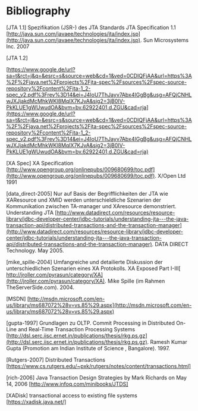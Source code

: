 Bibliography
==============

[JTA 1.1]
Spezifikation (JSR-) des JTA Standards
JTA Specification 1.1 [http://java.sun.com/javaee/technologies/jta/index.jsp](http://java.sun.com/javaee/technologies/jta/index.jsp).
Sun Microsystems Inc. 2007

[JTA 1.2]

[https://www.google.de/url?sa=t&rct=j&q=&esrc=s&source=web&cd=1&ved=0CDIQFjAA&url=https%3A%2F%2Fjava.net%2Fprojects%2Fjta-spec%2Fsources%2Fspec-source-repository%2Fcontent%2Fjta-1_2-spec_v2.pdf%3Frev%3D14&ei=J4IoU7ThJayv7Abx4IGgBg&usg=AFQjCNHLwJXJjakdMcMhkWKl8MqIX7KJvA&sig2=3jB0IV-PkKLUE1gWUwudOA&bvm=bv.62922401,d.ZGU&cad=rja](https://www.google.de/url?sa=t&rct=j&q=&esrc=s&source=web&cd=1&ved=0CDIQFjAA&url=https%3A%2F%2Fjava.net%2Fprojects%2Fjta-spec%2Fsources%2Fspec-source-repository%2Fcontent%2Fjta-1_2-spec_v2.pdf%3Frev%3D14&ei=J4IoU7ThJayv7Abx4IGgBg&usg=AFQjCNHLwJXJjakdMcMhkWKl8MqIX7KJvA&sig2=3jB0IV-PkKLUE1gWUwudOA&bvm=bv.62922401,d.ZGU&cad=rja)

[XA Spec]
XA Specification [http://www.opengroup.org/onlinepubs/009680699/toc.pdf](http://www.opengroup.org/onlinepubs/009680699/toc.pdf).
X/Open Ltd 1991

[data_direct-2005]
Nur auf Basis der Begrifflichkeiten der JTA wie XAResource und XMID werden unterschieldliche Szenarien der Kommunikation zwischen TA-manager und XAresource demonstriert.
Understanding JTA [http://www.datadirect.com/resources/resource-library/jdbc-developer-center/jdbc-tutorials/understanding-jta---the-java-transaction-api/distributed-transactions-and-the-transaction-manager](http://www.datadirect.com/resources/resource-library/jdbc-developer-center/jdbc-tutorials/understanding-jta---the-java-transaction-api/distributed-transactions-and-the-transaction-manager).
DATA DIRECT Technology. May 2005.

[mike_spille-2004]
Umfangreiche und detailierte Diskussion der unterschiedlichen Szenarien eines XA Protokolls.
XA Exposed Part I-III[ http://jroller.com/pyrasun/category/XA](http://jroller.com/pyrasun/category/XA). Mike Spille (im Rahmen TheServerSide.com).
2004.

[MSDN]
[http://msdn.microsoft.com/en-us/library/ms687072%28v=vs.85%29.aspx](http://msdn.microsoft.com/en-us/library/ms687072%28v=vs.85%29.aspx)


[gupta-1997]
Grundlagen zu OLTP.
Commit Processing in Distributed On-Line and Real-Time Transaction Processing Systems
[http://dsl.serc.iisc.ernet.in/publications/thesis/rkg.ps.gz](http://dsl.serc.iisc.ernet.in/publications/thesis/rkg.ps.gz).
Ramesh Kumar Gupta (Promotion am Indian Institute of Science , Bangalore). 1997.

[Rutgers-2007]
Distributed Transactions
[https://www.cs.rutgers.edu/~pxk/rutgers/notes/content/transactions.html]

[rich-2006]
Java Transaction Design Strategies by Mark Richards on May 14, 2006 
[http://www.infoq.com/minibooks/JTDS]

[XADisk]
transactional access to existing file systems
[https://xadisk.java.net/]

